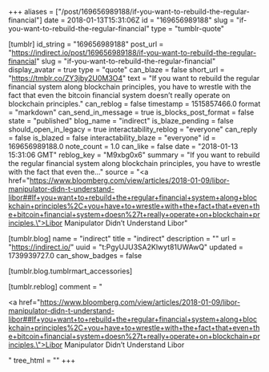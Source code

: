 +++
aliases = ["/post/169656989188/if-you-want-to-rebuild-the-regular-financial"]
date = 2018-01-13T15:31:06Z
id = "169656989188"
slug = "if-you-want-to-rebuild-the-regular-financial"
type = "tumblr-quote"

[tumblr]
id_string = "169656989188"
post_url = "https://indirect.io/post/169656989188/if-you-want-to-rebuild-the-regular-financial"
slug = "if-you-want-to-rebuild-the-regular-financial"
display_avatar = true
type = "quote"
can_blaze = false
short_url = "https://tmblr.co/ZY3jby2U0M3O4"
text = "If you want to rebuild the regular financial system along blockchain principles, you have to wrestle with the fact that even the bitcoin financial system doesn&rsquo;t really operate on blockchain principles."
can_reblog = false
timestamp = 1515857466.0
format = "markdown"
can_send_in_message = true
is_blocks_post_format = false
state = "published"
blog_name = "indirect"
is_blaze_pending = false
should_open_in_legacy = true
interactability_reblog = "everyone"
can_reply = false
is_blazed = false
interactability_blaze = "everyone"
id = 169656989188.0
note_count = 1.0
can_like = false
date = "2018-01-13 15:31:06 GMT"
reblog_key = "M9xbg0x6"
summary = "If you want to rebuild the regular financial system along blockchain principles, you have to wrestle with the fact that even the..."
source = "<a href=\"https://www.bloomberg.com/view/articles/2018-01-09/libor-manipulator-didn-t-understand-libor##If+you+want+to+rebuild+the+regular+financial+system+along+blockchain+principles%2C+you+have+to+wrestle+with+the+fact+that+even+the+bitcoin+financial+system+doesn%27t+really+operate+on+blockchain+principles.\">Libor Manipulator Didn&rsquo;t Understand Libor</a>"

[tumblr.blog]
name = "indirect"
title = "indirect"
description = ""
url = "https://indirect.io/"
uuid = "t:PgyUJU3SA2Klwyt81UWAwQ"
updated = 1739939727.0
can_show_badges = false

[tumblr.blog.tumblrmart_accessories]

[tumblr.reblog]
comment = "<p><a href=\"https://www.bloomberg.com/view/articles/2018-01-09/libor-manipulator-didn-t-understand-libor##If+you+want+to+rebuild+the+regular+financial+system+along+blockchain+principles%2C+you+have+to+wrestle+with+the+fact+that+even+the+bitcoin+financial+system+doesn%27t+really+operate+on+blockchain+principles.\">Libor Manipulator Didn’t Understand Libor</a></p>"
tree_html = ""
+++
